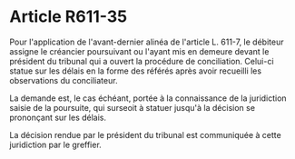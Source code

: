 # Article R611-35

Pour l'application de l'avant-dernier alinéa de l'article L. 611-7, le débiteur assigne le créancier poursuivant ou l'ayant mis en demeure devant le président du tribunal qui a ouvert la procédure de conciliation. Celui-ci statue sur les délais en la forme des référés après avoir recueilli les observations du conciliateur.

La demande est, le cas échéant, portée à la connaissance de la juridiction saisie de la poursuite, qui surseoit à statuer jusqu'à la décision se prononçant sur les délais.

La décision rendue par le président du tribunal est communiquée à cette juridiction par le greffier.
